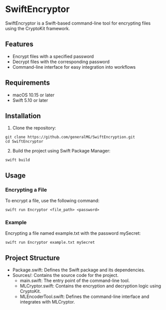 # SwiftEncryptor

SwiftEncryptor is a Swift-based command-line tool for encrypting files using the CryptoKit framework.

## Features

- Encrypt files with a specified password
- Decrypt files with the corresponding password
- Command-line interface for easy integration into workflows

## Requirements

- macOS 10.15 or later
- Swift 5.10 or later

## Installation

1. Clone the repository:

```
git clone https://github.com/generalMG/SwiftEncryption.git
cd SwiftEncryptor
```

2. Build the project using Swift Package Manager:

```
swift build
```

## Usage

### Encrypting a File

To encrypt a file, use the following command:

```
swift run Encryptor <file_path> <password>
```

### Example

Encrypting a file named example.txt with the password mySecret:

```
swift run Encryptor example.txt mySecret
```

## Project Structure

- Package.swift: Defines the Swift package and its dependencies.
- Sources/: Contains the source code for the project.
  - main.swift: The entry point of the command-line tool.
  - MLCryptor.swift: Contains the encryption and decryption logic using CryptoKit.
  - MLEncoderTool.swift: Defines the command-line interface and integrates with MLCryptor.
